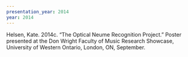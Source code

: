 ```yaml
---
presentation_year: 2014
year: 2014
---
```


Helsen, Kate. 2014c. “The Optical Neume Recognition Project.” Poster presented at the Don Wright Faculty of Music Research Showcase, University of Western Ontario, London, ON, September.